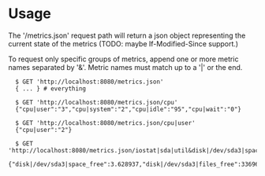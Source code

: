 # Usage

The '/metrics.json' request path will return a json object representing
the current state of the metrics (TODO: maybe If-Modified-Since
support.)

To request only specific groups of metrics, append one or more metric
names separated by '&'.  Metric names must match up to a '|' or the end.


```none
  $ GET 'http://localhost:8080/metrics.json'
  { ... } # everything

  $ GET 'http://localhost:8080/metrics.json/cpu'
  {"cpu|user":"3","cpu|system":"2","cpu|idle":"95","cpu|wait":"0"}

  $ GET 'http://localhost:8080/metrics.json/cpu|user'
  {"cpu|user":"2"}

  $ GET 'http://localhost:8080/metrics.json/iostat|sda|util&disk|/dev/sda3|space_free&disk|/dev/sda3|files_free'
  {"disk|/dev/sda3|space_free":3.628937,"disk|/dev/sda3|files_free":336963,"iostat|sda|util":0.0}
```
